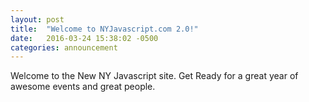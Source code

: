 ```yaml
---
layout: post
title:  "Welcome to NYJavascript.com 2.0!"
date:   2016-03-24 15:38:02 -0500
categories: announcement
---
```

Welcome to the New NY Javascript site. Get Ready for a great year of awesome
events and great people.
